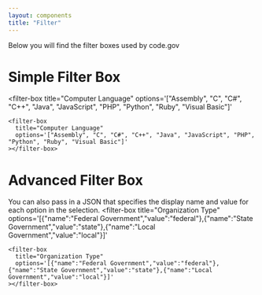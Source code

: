 ```yaml
---
layout: components
title: "Filter"
---
```


<script src="{{ '/assets/js/web_components/filter_box.js' | relative_url }}"></script>


<p>Below you will find the filter boxes used by code.gov</p>

# Simple Filter Box
<filter-box
  title="Computer Language"
  options='["Assembly", "C", "C#", "C++", "Java", "JavaScript", "PHP", "Python", "Ruby", "Visual Basic"]'
></filter-box>
```
<filter-box
  title="Computer Language"
  options='["Assembly", "C", "C#", "C++", "Java", "JavaScript", "PHP", "Python", "Ruby", "Visual Basic"]'
></filter-box>
```

# Advanced Filter Box
You can also pass in a JSON that specifies the display name and value for each option in the selection.
<filter-box
  title="Organization Type"
  options='[{"name":"Federal Government","value":"federal"},{"name":"State Government","value":"state"},{"name":"Local Government","value":"local"}]'
></filter-box>
```
<filter-box
  title="Organization Type"
  options='[{"name":"Federal Government","value":"federal"},{"name":"State Government","value":"state"},{"name":"Local Government","value":"local"}]'
></filter-box>
```